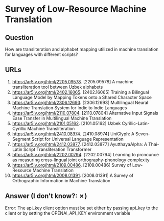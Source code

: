# Survey of Low-Resource Machine Translation

## Question

How are transliteration and alphabet mapping utilized in machine translation for languages with different scripts?

## URLs

1. https://ar5iv.org/html/2205.09578. [2205.09578] A machine transliteration tool between Uzbek alphabets
2. https://ar5iv.org/html/2402.16065. [2402.16065] Training a Bilingual Language Model by Mapping Tokens onto a Shared Character Space
3. https://ar5iv.org/html/2306.12693. [2306.12693] Multilingual Neural Machine Translation System for Indic to Indic Languages
4. https://ar5iv.org/html/2110.07804. [2110.07804] Alternative Input Signals Ease Transfer in Multilingual Machine Translation
5. https://ar5iv.org/html/2101.05162. [2101.05162] Uzbek Cyrillic-Latin-Cyrillic Machine Transliteration
6. https://ar5iv.org/html/2410.08974. [2410.08974] UniGlyph: A Seven-Segment Script for Universal Language Representation
7. https://ar5iv.org/html/2412.03877. [2412.03877] AyutthayaAlpha: A Thai-Latin Script Transliteration Transformer
8. https://ar5iv.org/html/2202.00794. [2202.00794] Learning to pronounce as measuring cross-lingual joint orthography-phonology complexity
9. https://ar5iv.org/html/2109.00486. [2109.00486] Survey of Low-Resource Machine Translation
10. https://ar5iv.org/html/2008.01391. [2008.01391] A Survey of Orthographic Information in Machine Translation

## Answer (I don't know?: ✗)

Error: The api_key client option must be set either by passing api_key to the client or by setting the OPENAI_API_KEY environment variable